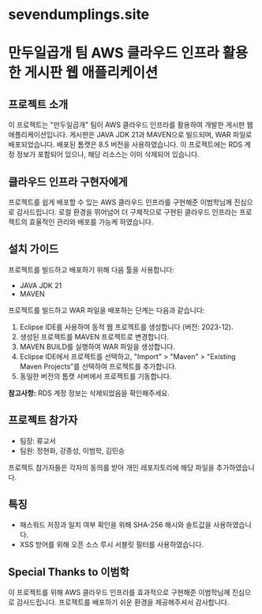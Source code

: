 # sevendumplings.site
# 만두일곱개 팀 AWS 클라우드 인프라 활용한 게시판 웹 애플리케이션

## 프로젝트 소개
이 프로젝트는 "만두일곱개" 팀이 AWS 클라우드 인프라를 활용하여 개발한 게시판 웹 애플리케이션입니다. 게시판은 JAVA JDK 21과 MAVEN으로 빌드되며, WAR 파일로 배포되었습니다. 배포된 톰캣은 8.5 버전을 사용하였습니다. 이 프로젝트에는 RDS 계정 정보가 포함되어 있으나, 해당 리소스는 이미 삭제되어 있습니다.

## 클라우드 인프라 구현자에게
프로젝트를 쉽게 배포할 수 있는 AWS 클라우드 인프라를 구현해준 이범학님께 진심으로 감사드립니다. 로컬 환경을 뛰어넘어 더 구체적으로 구현된 클라우드 인프라는 프로젝트의 효율적인 관리와 배포를 가능케 하였습니다.

## 설치 가이드
프로젝트를 빌드하고 배포하기 위해 다음 툴을 사용합니다:
- JAVA JDK 21
- MAVEN

프로젝트를 빌드하고 WAR 파일을 배포하는 단계는 다음과 같습니다:
1. Eclipse IDE를 사용하여 동적 웹 프로젝트를 생성합니다 (버전: 2023-12).
2. 생성된 프로젝트를 MAVEN 프로젝트로 변경합니다.
3. MAVEN BUILD를 실행하여 WAR 파일을 생성합니다.
4. Eclipse IDE에서 프로젝트를 선택하고, "Import" > "Maven" > "Existing Maven Projects"를 선택하여 프로젝트를 추가합니다.
5. 동일한 버전의 톰캣 서버에서 프로젝트를 기동합니다.

**참고사항:** RDS 계정 정보는 삭제되었음을 확인해주세요.

## 프로젝트 참가자
- 팀장: 류교서
- 팀원: 정현화, 강종성, 이범학, 김민승

프로젝트 참가자들은 각자의 동의를 받아 개인 레포지토리에 해당 파일을 추가하였습니다.

## 특징
- 패스워드 저장과 일치 여부 확인을 위해 SHA-256 해시와 솔트값을 사용하였습니다.
- XSS 방어를 위해 오픈 소스 루시 서블릿 필터를 사용하였습니다.

## Special Thanks to 이범학
이 프로젝트를 위해 AWS 클라우드 인프라를 효과적으로 구현해준 이범학님께 진심으로 감사드립니다. 프로젝트를 배포하기 쉬운 환경을 제공해주셔서 감사합니다.
